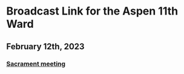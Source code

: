 # Broadcast Link for the Aspen 11th Ward

## February 12th, 2023
### [Sacrament meeting](https://www.youtube.com/watch?v=K0nzAsMDbdk)
